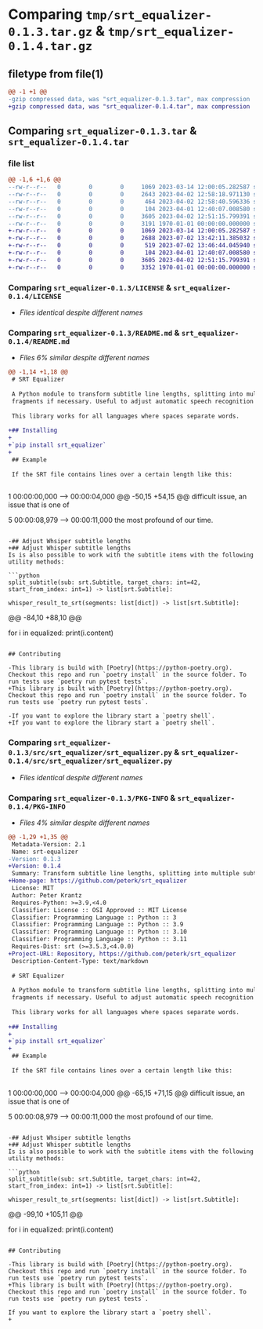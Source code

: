 # Comparing `tmp/srt_equalizer-0.1.3.tar.gz` & `tmp/srt_equalizer-0.1.4.tar.gz`

## filetype from file(1)

```diff
@@ -1 +1 @@
-gzip compressed data, was "srt_equalizer-0.1.3.tar", max compression
+gzip compressed data, was "srt_equalizer-0.1.4.tar", max compression
```

## Comparing `srt_equalizer-0.1.3.tar` & `srt_equalizer-0.1.4.tar`

### file list

```diff
@@ -1,6 +1,6 @@
--rw-r--r--   0        0        0     1069 2023-03-14 12:00:05.282587 srt_equalizer-0.1.3/LICENSE
--rw-r--r--   0        0        0     2643 2023-04-02 12:58:18.971130 srt_equalizer-0.1.3/README.md
--rw-r--r--   0        0        0      464 2023-04-02 12:58:40.596336 srt_equalizer-0.1.3/pyproject.toml
--rw-r--r--   0        0        0      104 2023-04-01 12:40:07.008580 srt_equalizer-0.1.3/src/srt_equalizer/__init__.py
--rw-r--r--   0        0        0     3605 2023-04-02 12:51:15.799391 srt_equalizer-0.1.3/src/srt_equalizer/srt_equalizer.py
--rw-r--r--   0        0        0     3191 1970-01-01 00:00:00.000000 srt_equalizer-0.1.3/PKG-INFO
+-rw-r--r--   0        0        0     1069 2023-03-14 12:00:05.282587 srt_equalizer-0.1.4/LICENSE
+-rw-r--r--   0        0        0     2688 2023-07-02 13:42:11.385032 srt_equalizer-0.1.4/README.md
+-rw-r--r--   0        0        0      519 2023-07-02 13:46:44.045940 srt_equalizer-0.1.4/pyproject.toml
+-rw-r--r--   0        0        0      104 2023-04-01 12:40:07.008580 srt_equalizer-0.1.4/src/srt_equalizer/__init__.py
+-rw-r--r--   0        0        0     3605 2023-04-02 12:51:15.799391 srt_equalizer-0.1.4/src/srt_equalizer/srt_equalizer.py
+-rw-r--r--   0        0        0     3352 1970-01-01 00:00:00.000000 srt_equalizer-0.1.4/PKG-INFO
```

### Comparing `srt_equalizer-0.1.3/LICENSE` & `srt_equalizer-0.1.4/LICENSE`

 * *Files identical despite different names*

### Comparing `srt_equalizer-0.1.3/README.md` & `srt_equalizer-0.1.4/README.md`

 * *Files 6% similar despite different names*

```diff
@@ -1,14 +1,18 @@
 # SRT Equalizer
 
 A Python module to transform subtitle line lengths, splitting into multiple subtitle
 fragments if necessary. Useful to adjust automatic speech recognition outputs from e.g. [Whisper](https://github.com/openai/whisper) to a more convenient size.
 
 This library works for all languages where spaces separate words.
 
+## Installing
+
+`pip install srt_equalizer`
+
 ## Example
 
 If the SRT file contains lines over a certain length like this:
 
 ```
 1
 00:00:00,000 --> 00:00:04,000
@@ -50,15 +54,15 @@
 difficult issue, an issue that is one of
 
 5
 00:00:08,979 --> 00:00:11,000
 the most profound of our time.
 ```
 
-## Adjust Whsiper subtitle lengths
+## Adjust Whisper subtitle lengths
 Is is also possible to work with the subtitle items with the following utility methods:
 
 ```python
 split_subtitle(sub: srt.Subtitle, target_chars: int=42, start_from_index: int=1) -> list[srt.Subtitle]:
 
 whisper_result_to_srt(segments: list[dict]) -> list[srt.Subtitle]:
 ```
@@ -84,10 +88,10 @@
 
 for i in equalized:
     print(i.content)
 ```
 
 ## Contributing
 
-This library is build with [Poetry](https://python-poetry.org). Checkout this repo and run `poetry install` in the source folder. To run tests use `poetry run pytest tests`.
+This library is built with [Poetry](https://python-poetry.org). Checkout this repo and run `poetry install` in the source folder. To run tests use `poetry run pytest tests`.
 
-If you want to explore the library start a `poetry shell`.
+If you want to explore the library start a `poetry shell`.
```

### Comparing `srt_equalizer-0.1.3/src/srt_equalizer/srt_equalizer.py` & `srt_equalizer-0.1.4/src/srt_equalizer/srt_equalizer.py`

 * *Files identical despite different names*

### Comparing `srt_equalizer-0.1.3/PKG-INFO` & `srt_equalizer-0.1.4/PKG-INFO`

 * *Files 4% similar despite different names*

```diff
@@ -1,29 +1,35 @@
 Metadata-Version: 2.1
 Name: srt-equalizer
-Version: 0.1.3
+Version: 0.1.4
 Summary: Transform subtitle line lengths, splitting into multiple subtitle fragments if necessary. 
+Home-page: https://github.com/peterk/srt_equalizer
 License: MIT
 Author: Peter Krantz
 Requires-Python: >=3.9,<4.0
 Classifier: License :: OSI Approved :: MIT License
 Classifier: Programming Language :: Python :: 3
 Classifier: Programming Language :: Python :: 3.9
 Classifier: Programming Language :: Python :: 3.10
 Classifier: Programming Language :: Python :: 3.11
 Requires-Dist: srt (>=3.5.3,<4.0.0)
+Project-URL: Repository, https://github.com/peterk/srt_equalizer
 Description-Content-Type: text/markdown
 
 # SRT Equalizer
 
 A Python module to transform subtitle line lengths, splitting into multiple subtitle
 fragments if necessary. Useful to adjust automatic speech recognition outputs from e.g. [Whisper](https://github.com/openai/whisper) to a more convenient size.
 
 This library works for all languages where spaces separate words.
 
+## Installing
+
+`pip install srt_equalizer`
+
 ## Example
 
 If the SRT file contains lines over a certain length like this:
 
 ```
 1
 00:00:00,000 --> 00:00:04,000
@@ -65,15 +71,15 @@
 difficult issue, an issue that is one of
 
 5
 00:00:08,979 --> 00:00:11,000
 the most profound of our time.
 ```
 
-## Adjust Whsiper subtitle lengths
+## Adjust Whisper subtitle lengths
 Is is also possible to work with the subtitle items with the following utility methods:
 
 ```python
 split_subtitle(sub: srt.Subtitle, target_chars: int=42, start_from_index: int=1) -> list[srt.Subtitle]:
 
 whisper_result_to_srt(segments: list[dict]) -> list[srt.Subtitle]:
 ```
@@ -99,10 +105,11 @@
 
 for i in equalized:
     print(i.content)
 ```
 
 ## Contributing
 
-This library is build with [Poetry](https://python-poetry.org). Checkout this repo and run `poetry install` in the source folder. To run tests use `poetry run pytest tests`.
+This library is built with [Poetry](https://python-poetry.org). Checkout this repo and run `poetry install` in the source folder. To run tests use `poetry run pytest tests`.
 
 If you want to explore the library start a `poetry shell`.
+
```

